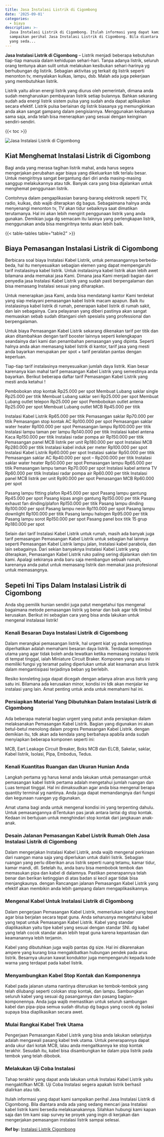 ```yaml
---
title: Jasa Instalasi Listrik di Cigombong
date: '2025-09-01'
categories:
  - biaya
description: >-
  Jasa Instalasi Listrik di Cigombong. Itulah informasi yang dapat kami
  sampaikan perihal Jasa Instalasi Listrik di Cigombong. Bila diantara anda ada
  yang seda...
---
```


**Jasa Instalasi Listrik di Cigombong** – Listrik menjadi beberapa kebutuhan tiap-tiap manusia dalam kehidupan sehari-hari. Tanpa adanya listrik, seluruh orang tentunya akan sulit untuk melakukan kesibukan sehari-harinya yg berhubungan dg listirik. Sebagian aktivitas yg terkait dg listrik seperti menonton tv, menyalakan kulkas, lampu, dsb. Malah ada juga pekerjaan yang membutuhkan listrik.

Listrik yaitu aliran energi listrik yang diurus oleh pemerintah, dimana anda sudah mengharuskan pembayaran listrik setiap bulannya. Bahkan sekarang sudah ada energi listrik sistem pulsa yang sudah anda dapat aplikasikan secara efektif. Listrik pulsa berlainan dg listrik biasanya yg memungkinkan anda akan sangat gampang dalam pengisiannya. Menggunakan keduanya sama saja, anda telah bisa menerapkan yang sesuai dengan keinginan sendiri-sendiri.

{{< toc >}}

![Jasa Instalasi Listrik di Cigombong](/images/instalasi-listrik-murah39.png)

## Kiat Menghemat Instalasi Listrik di Cigombong

Bagi anda yang merasa tagihan listrik mahal, anda harus segera mengerjakan perubahan agar biaya yang dikeluarkan tdk terlalu besar. Untuk mengiritnya sangat bergantung dari diri anda masing-masing sanggup melakukannya atau tdk. Banyak cara yang bisa dijalankan untuk menghemat penggunaan listrik.

Contohnya dalam pengaplikasian barang-barang elektronik seperti TV, radio, kulkas, dsb wajib diterapkan dg bagus. Sebagaimana halnya anda menyenangi menonton tv, TV akan tidur sebaiknya saat dimatikan terutamanya. Hal ini akan lebih mengirit penggunaan listrik yang anda gunakan. Demikian juga dg semacam itu lainnya yang perlengkapan listrik, menggunakan anda bisa mengiritnya tentu akan lebih baik.

{{< table-tables table="table2" >}}

## Biaya Pemasangan Instalasi Listrik di Cigombong

Berbicara soal biaya Instalasi Kabel Listrik, untuk pemasangannya berbeda-beda, hal itu menyesuaikan sebagian elemen yang dapat mempengaruhi tarif instalasinya kabel listrik. Untuk instalasinya kabel listrik akan lebih awet bilamana anda memakai jasa Kami. Dimana jasa Kami menjadi bagian dari penyedia jasa Instalasi Kabel Listrik yang sudah pasti berpengalaman dan bisa memasang Instalasi sesuai yang diharapkan.

Untuk menerapkan jasa Kami, anda bisa mendatangi kantor Kami terdekat yang siap melayani pemasangan kabel listrik macam apapun. Baik itu instalasinya kabel listrik di rumah, penerapan kabel listrik di rumah sakit, dan lain sebagainya. Cara pelayanan yang diberi pastinya akan sangat memuaskan sebab sudah ditangani oleh spesialis yang professional dan berpengalaman.

Untuk biaya Pemasangan Kabel Listrik sekarang dikenakan tarif per titik dan akan ditambahkan dengan tarif booster lainnya seperti kelengkapan seandainya dari kami dan penambahan pemasangan yang dipinta. Seperti halnya anda akan memasang kabel listrik di kantor, tarif jasa yang mesti anda bayarkan merupakan per spot + tarif peralatan pantas dengan keperluan.

Tiap-tiap tarif instalasinya menyesuaikan jumlah daya listrik. Kian besar karenanya kian mahal tarif pemasangan Kabel Listrik yang semestinya anda bayarkan. Berikut beberapa daftar tarif Pemasangan Kabel Listrik yang mesti anda ketahui !

Pembobokan stop kontak Rp25.000 per spot Membuat Lubang saklar single Rp25.000 per titik Membuat Lubang saklar seri Rp25.000 per spot Membuat Lubang outlet telepon Rp25.000 per spot Pembobokan outlet antena Rp25.000 per spot Membuat Lubang outlet MCB Rp45.000 per titik

Instalasi Kabel Listrik Rp65.000 per titik Pemasangan saklar Rp70.000 per titik Pemasangan stop kontak AC Rp100.000 per spot Pemasangan saklar water heater Rp100.000 per spot Pemasangan lampu Rp100.000 per titik Instalasi lampu taman per lampu Rp140.000 per titik Instalasi kabel antena Kaca Rp150.000 per titik Instalasi radar pompa air Rp150.000 per titik Pemasangan panel MCB listrik per unit Rp180.000 per spot Instalasi MCB Rp280.000 per titik Instalasi kabel induk per meter Rp100.000 per spot Instalasi Kabel Listrik Rp60.000 per spot Instalasi saklar Rp50.000 per titik Pemasangan saklar AC Rp40.000 per spot – Rp200.000 per titik Instalasi saklar water heater Rp50.000 per spot Pemasangan lampu Rp65.000 per titik Pemasangan lampu taman Rp70.000 per spot Instalasi kabel antena TV Rp60.000 per titik Instalasi radar pompa air Rp60.000 per titik Instalasi panel MCB listrik per unit Rp90.000 per spot Pemasangan MCB Rp60.000 per spot

Pasang lampu fitting plafon Rp45.000 per spot Pasang lampu gantung Rp45.000 per spot Pasang kipas angin gantung Rp150.000 per titik Pasang exhaust fan dinding/plafon Rp150.000 per titik Pasang lampu dinding Rp100.000 per spot Pasang lampu neon Rp110.000 per spot Pasang lampu downlight Rp100.000 per titik Pasang lampu halogen Rp95.000 per titik Pasang lampu sorot Rp150.000 per spot Pasang panel box titik 15 grup Rp180.000 per spot

Selain dari tarif Instalasi Kabel Listrik untuk rumah, masih ada banyak juga tarif pemasangan Pemasangan Kabel Listrik untuk sebagian hal lainnya seperti Pemasangan Kabel Listrik lampu jalan, Instalasi kabel parabola, dan lain sebagainya. Dari sekian banyaknya Instalasi Kabel Listrik yang diterapkan, Pemasangan Kabel Listrik ruko paling sering dijalankan oleh tim kami. Apalagi sekiranya anda baru saja membangun sebuah rumah, karenanya anda patut untuk memasang listrik dan memakai jasa profesional untuk memasangnya.

## Sepeti Ini Tips Dalam Instalasi Listrik di Cigombong


Anda sbg pemilik hunian sendiri juga patut mengetahui tips mengenal bagaimana metode pemasangan listrik yg benar dan baik agar tdk timbul kerusakan. Berikut ini sebagian cara yang bisa anda lakukan untuk mengenal instalasai listrik!

### Kenali Besaran Daya Instalasi Listrik di Cigombong

Dalam merangkai pemasangan listrik, hal urgent kiat yg anda semestinya diperhatikan adalah memahami besaran daya listrik. Terdapat komponen utama yang agar tidak boleh anda lewatkan ketika memasang instalasi listrik di tempat tinggal, ialah Miniature Circuit Braker. Komponen yang satu ini memiliki fungsi yg teramat paling diperlukan untuk alat keamanan arus listrik dalam mengantisipasi terjadinya beban yg berlebih.

Resiko konsleting juga dapat dicegah dengan adanya aliran arus listrik yang satu ini. Bilamana ada kerusakan minor, kondisi ini tdk akan menjalar ke instalasi yang lain. Amat penting untuk anda untuk memahami hal ini.

### Persiapkan Material Yang Dibutuhkan Dalam Instalasi Listrik di Cigombong

Ada beberapa material bagian urgent yang patut anda persiapkan dalam melaksanakan Pemasangan Kabel Listrik. Bagian yang digunakan ini akan betul-betul menolong dalam progres Pemasangan Kabel Listrik. dengan demikian itu, tdk akan ada kendala yang berbahaya apabila anda sudah menyiapkan beberapa komponen seperti ini:

MCB, Eart Leakage Circuit Breaker, Boks MCB dan ELCB, Sakelar, saklar, Kabel listrik, Isolasi, Pipa, Embodus, Tedus.

### Kenali Kuantitas Ruangan dan Ukuran Hunian Anda

Langkah pertama yg harus kenal anda lakukan untuk pemasangan untuk pemasangan kabel listrik pertama adalah mengetahui jumlah ruangan dan Luas tempat tinggal. Hal ini dimaksudkan agar anda bisa mengenal berapa quantity terminal yg nantinya. Anda juga dapat memandangnya dari fungsi dan kegunaan ruangan yg digunakan.

Amat utama bagi anda untuk mengenal kondisi ini yang terpenting dahulu. Untuk pemasangannya diTentukan pas jarak antara lantai dg stop kontak. Kedaan ini bertujuan untuk menghindari stop kontak dari jangkauan anak-anak.

### Desain Jalanan Pemasangan Kabel Listrik Rumah Oleh Jasa Instalasi Listrik di Cigombong

Dalam mengerjakan Instalasi Kabel Listrik, anda wajib mengenal perkiraan dari ruangan mana saja yang diperlukan untuk dialiri listrik. Sebagian ruangan yang perlu diberikan arus listrik seperti ruang tetamu, kamar tidur, kamar mandi, dll. Setelah itu, anda baru bisa membobok tembok dan memasukan pipa dan kabel di dalamnya. Pastikan penerapannya telah benar dan berikan ketinggian di atas badan si kecil agar tidak bisa menjangkaunya. dengan Rancangan jalanan Pemasangan Kabel Listrik yang efektif akan membikin anda lebih gampang dalam mengaplikasikannya.

### Mengenal Kabel Untuk Instalasi Listrik di Cigombong

Dalam pengerjaan Pemasangan Kabel Listrik, memerlukan kabel yang tepat agar bisa berjalan secara tepat guna. Anda seharusnya mengetahui kabel yang tepat untuk Pemasangan Kabel Listrik. Kabel yang standar diaplikasikan yaitu tipe kabel yang sesuai dengan standar SNI. dg kabel yang telah cocok standar akan lebih tepat guna karena kepantasan dan keamanannya lebih terjamin.

Kabel yang dibutuhkan juga wajib pantas dg size. Hal ini dikarenakan ampere yang kurang bisa mengakibatkan hubungan pendek pada arus listrik. Besarnya ukuran kawat konduktor juga mempengaruhi kepada kode warna yang terdapat pada kabel listrik.

### Menyambungkan Kabel Stop Kontak dan Komponennya

Kabel pada jalanan utama nantinya diteruskan ke tembok-tembok yang telah dilubangi seperti colokan stop kontak, dan lampu. Sambungkan seluruh kabel yang sesuai dg pasangannya dan pasang bagian-komponennya. Anda juga wajib memastikan untuk seluruh sambungan kabel dan pipa-pipa semua sudah ditutup dg bagus yang cocok dg isolasi supaya bisa diaplikasikan secara awet.

### Mulai Rangkai Kabel Trek Utama

Pengerjaan Pemasangan Kabel Listrik yang bisa anda lakukan selanjutya adalah mengawali pasang kabel trek utama. Untuk penerapannya dapat anda ukur dari kotak MCB, lalau anda mengaitkannya ke stop kontak terakhir. Sesudah itu, kabel bisa disambungkan ke dalam pipa listrik pada tembok yang telah dibobok.

### Melakukan Uji Coba Instalasi

Tahap terakhir yang dapat anda lakukan untuk Instalasi Kabel Listrik yaitu mengaktifkan MCB. Uji Coba Instalasi segera apakah listrik berhasil dialirkan atau tdk.

Itulah informasi yang dapat kami sampaikan perihal Jasa Instalasi Listrik di Cigombong. Bila diantara anda ada yang sedang mencari jasa Instalasi kabel listrik kami bersedia melaksanakannya. Silahkan hubungi kami kapan saja dan tim kami siap survey ke proyek yang ingin di kerjakan dan mengerjakan pemasangan instalasi listrik sampai selesai.

**Ref by:** [Instalasi Listrik Cigombong](https://id.wikipedia.org/wiki/Instalasi)
